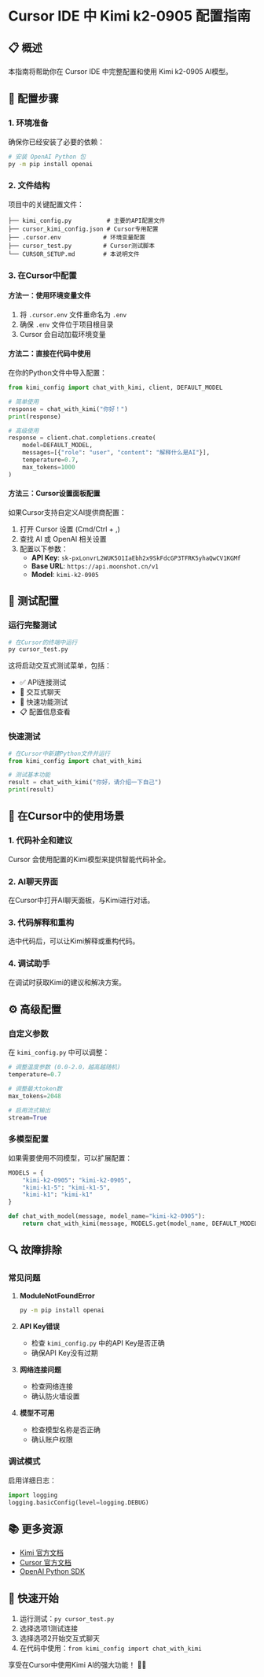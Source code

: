 # Cursor IDE 中 Kimi k2-0905 配置指南

## 📋 概述

本指南将帮助你在 Cursor IDE 中完整配置和使用 Kimi k2-0905 AI模型。

## 🔧 配置步骤

### 1. 环境准备

确保你已经安装了必要的依赖：

```bash
# 安装 OpenAI Python 包
py -m pip install openai
```

### 2. 文件结构

项目中的关键配置文件：

```
├── kimi_config.py          # 主要的API配置文件
├── cursor_kimi_config.json # Cursor专用配置
├── .cursor.env            # 环境变量配置
├── cursor_test.py         # Cursor测试脚本
└── CURSOR_SETUP.md        # 本说明文件
```

### 3. 在Cursor中配置

#### 方法一：使用环境变量文件

1. 将 `.cursor.env` 文件重命名为 `.env`
2. 确保 `.env` 文件位于项目根目录
3. Cursor 会自动加载环境变量

#### 方法二：直接在代码中使用

在你的Python文件中导入配置：

```python
from kimi_config import chat_with_kimi, client, DEFAULT_MODEL

# 简单使用
response = chat_with_kimi("你好！")
print(response)

# 高级使用
response = client.chat.completions.create(
    model=DEFAULT_MODEL,
    messages=[{"role": "user", "content": "解释什么是AI"}],
    temperature=0.7,
    max_tokens=1000
)
```

#### 方法三：Cursor设置面板配置

如果Cursor支持自定义AI提供商配置：

1. 打开 Cursor 设置 (Cmd/Ctrl + ,)
2. 查找 AI 或 OpenAI 相关设置
3. 配置以下参数：
   - **API Key**: `sk-pxLonvrL2WUK5O1IaEbh2x9SkFdcGP3TFRK5yhaQwCV1KGMf`
   - **Base URL**: `https://api.moonshot.cn/v1`
   - **Model**: `kimi-k2-0905`

## 🧪 测试配置

### 运行完整测试

```bash
# 在Cursor的终端中运行
py cursor_test.py
```

这将启动交互式测试菜单，包括：
- ✅ API连接测试
- 💬 交互式聊天
- 🧪 快速功能测试
- 📋 配置信息查看

### 快速测试

```python
# 在Cursor中新建Python文件并运行
from kimi_config import chat_with_kimi

# 测试基本功能
result = chat_with_kimi("你好，请介绍一下自己")
print(result)
```

## 🎯 在Cursor中的使用场景

### 1. 代码补全和建议

Cursor 会使用配置的Kimi模型来提供智能代码补全。

### 2. AI聊天界面

在Cursor中打开AI聊天面板，与Kimi进行对话。

### 3. 代码解释和重构

选中代码后，可以让Kimi解释或重构代码。

### 4. 调试助手

在调试时获取Kimi的建议和解决方案。

## ⚙️ 高级配置

### 自定义参数

在 `kimi_config.py` 中可以调整：

```python
# 调整温度参数 (0.0-2.0，越高越随机)
temperature=0.7

# 调整最大token数
max_tokens=2048

# 启用流式输出
stream=True
```

### 多模型配置

如果需要使用不同模型，可以扩展配置：

```python
MODELS = {
    "kimi-k2-0905": "kimi-k2-0905",
    "kimi-k1-5": "kimi-k1-5",
    "kimi-k1": "kimi-k1"
}

def chat_with_model(message, model_name="kimi-k2-0905"):
    return chat_with_kimi(message, MODELS.get(model_name, DEFAULT_MODEL))
```

## 🔍 故障排除

### 常见问题

1. **ModuleNotFoundError**
   ```bash
   py -m pip install openai
   ```

2. **API Key错误**
   - 检查 `kimi_config.py` 中的API Key是否正确
   - 确保API Key没有过期

3. **网络连接问题**
   - 检查网络连接
   - 确认防火墙设置

4. **模型不可用**
   - 检查模型名称是否正确
   - 确认账户权限

### 调试模式

启用详细日志：

```python
import logging
logging.basicConfig(level=logging.DEBUG)
```

## 📚 更多资源

- [Kimi 官方文档](https://platform.moonshot.cn/)
- [Cursor 官方文档](https://cursor.sh/docs)
- [OpenAI Python SDK](https://github.com/openai/openai-python)

## 🚀 快速开始

1. 运行测试：`py cursor_test.py`
2. 选择选项1测试连接
3. 选择选项2开始交互式聊天
4. 在代码中使用：`from kimi_config import chat_with_kimi`

享受在Cursor中使用Kimi AI的强大功能！ 🤖✨
